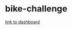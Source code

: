 # bike-challenge

[link to dashboard](https://public.tableau.com/app/profile/berns.piffard/viz/bike_challenge_16612994097820/FinalStory?publish=yes)
